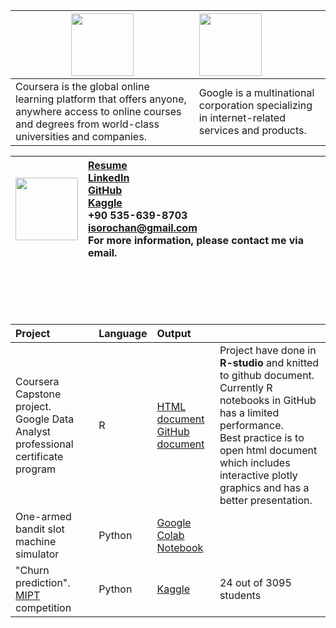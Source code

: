 
| <img src="https://companieslogo.com/img/orig/COUR_BIG-e3284ace.png" width="100"/> | <img src="https://upload.wikimedia.org/wikipedia/commons/thumb/2/2f/Google_2015_logo.svg/2560px-Google_2015_logo.svg.png" width="100"/> |
| --- |:---  |
| Coursera is the global online learning platform that offers anyone, anywhere access to online courses and degrees from world-class universities and companies. | Google is a multinational corporation specializing in internet-related services and products. |


| <img src="https://media.licdn.com/dms/image/D4D03AQG0bB03wVx85g/profile-displayphoto-shrink_400_400/0/1675262721702?e=1683158400&v=beta&t=A-YlEXTL4xSkudKkBN2NXSLYlyMKWOaPiP4kyZFBILc" width="100"/>  | [Resume](/Coursera/Resume/DA%20Resume.pdf) <br />  [LinkedIn](https://www.linkedin.com/in/igor-sorochan-3a1485264/) <br /> [GitHub](https://github.com/IgorBeHolder) <br /> [Kaggle](https://www.kaggle.com/igorsorochan/competitions)  <br />  +90 535-639-8703    <br />[isorochan\@gmail.com](mailto:isorochan@gmail.com)  <br /> For more information, please contact me via email.  |  
|---|:---|
 <br /> <br /> <br /> <br />  


| Project  | Language    | Output |  |
|:---|:---|:---|:---|
| Coursera Capstone project. <br /> Google Data Analyst professional certificate program  | R  | [HTML document](/Coursera/Case_study/CS_3.html) <br /> [GitHub document](/Coursera/Case_study/CS_3.md)   | Project have done in **R-studio** and knitted to github document. <br /> Currently R notebooks in GitHub has a limited performance. <br /> Best practice is to open html document which includes interactive plotly graphics and has a better presentation.|
| One-armed bandit slot machine simulator  | Python      | [Google Colab Notebook](https://colab.research.google.com/drive/1XGkMiF_dWvoNognW9dxFVx-6rfXnr1Y6?usp=sharing) | |
| "Churn prediction". [MIPT](https://mipt.ru/english/edu/phystechschools/psami) competition  | Python   | [Kaggle](https://www.kaggle.com/igorsorochan/competitions) |24 out of 3095 students  |                                                   
